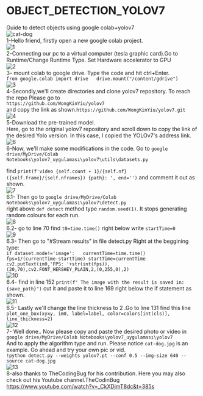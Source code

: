 
# OBJECT_DETECTION_YOLOV7
Guide to detect objects using google colab+yolov7  
![cat-dog](https://github.com/iamselimyildiz/OBJECT_DETECTION_YOLOV7/assets/94224409/152950cf-12ea-41ec-9dd4-bd63d50ad667)  
1-Hello friend, firstly open a new google colab project.  
![1](https://github.com/iamselimyildiz/OBJECT_DETECTION_YOLOV7/assets/94224409/ed336663-cd77-4904-b401-8fec2591aa40)  
2-Connecting our pc to a virtual computer (tesla graphic card).Go to Runtime/Change Runtime Type. Set Hardware accelerator to GPU  
![2](https://github.com/iamselimyildiz/OBJECT_DETECTION_YOLOV7/assets/94224409/43d193c1-4466-4a45-a966-3ea6ab9a7220)  
3- mount colab to google drive. Type the code and hit ctrl+Enter.  
`from google.colab import drive  
drive.mount("/content/gdrive")  
`  
![3](https://github.com/iamselimyildiz/OBJECT_DETECTION_YOLOV7/assets/94224409/d82e8864-a6ba-470d-b198-3382a6ba4b3d)  
4-Secondly,we'll create directories and clone  yolov7 repository. To reach the repo Please go to  
`https://github.com/WongKinYiu/yolov7`  
and copy the link as shown.`https://github.com/WongKinYiu/yolov7.git`  
![4](https://github.com/iamselimyildiz/OBJECT_DETECTION_YOLOV7/assets/94224409/5902cc5c-15d7-43cb-ae94-e5a8ba27ac12)  
5-Download the pre-trained model.   
Here, go to the original yolov7 repository and scroll down to copy the link of the desired Yolo version. In this case, I copied the YOLOv7's address link.  
![6](https://github.com/iamselimyildiz/OBJECT_DETECTION_YOLOV7/assets/94224409/767c8778-fbaf-4730-b0c2-3857a89c7b2b)  
6-Now, we'll make some modifications in the code.  Go to `google drive/MyDrive/Colab Notebooks\yolov7_uygulaması\yolov7\utils\datasets.py`  

find `print(f'video {self.count + 1}/{self.nf} ({self.frame}/{self.nframes}) {path}: ', end='')` and comment it out as shown.  
![7](https://github.com/iamselimyildiz/OBJECT_DETECTION_YOLOV7/assets/94224409/9dc43e16-c076-44ed-b1c0-c4d14d12c255)  
6.1- Then go to `google drive/MyDrive/Colab Notebooks\yolov7_uygulaması\yolov7\detect.py`  
right above `def detect` method type `random.seed(1)`. It stops generating random colours for each run.  
![8](https://github.com/iamselimyildiz/OBJECT_DETECTION_YOLOV7/assets/94224409/f174847a-fae7-459f-94a5-edb286675c9a)  
6.2- go to line 70 find `t0=time.time()` right below write `startTime=0  `  
![9](https://github.com/iamselimyildiz/OBJECT_DETECTION_YOLOV7/assets/94224409/600e9985-9f6f-4ff4-94d9-1d542296c866)  
6.3- Then go to "#Stream results" in file detect.py Right at the beggining type:    
      `if dataset.mode!='image':  
              currentTime=time.time()
              fps=1/(currentTime-startTime)
              startTime=currentTime
              cv2.putText(im0,'FPS: '+str(int(fps)),(20,70),cv2.FONT_HERSHEY_PLAIN,2,(0,255,0),2)`  
![10](https://github.com/iamselimyildiz/OBJECT_DETECTION_YOLOV7/assets/94224409/a4f3359c-9457-471b-a15d-a5c50b0ae853)  
6.4- find in line 152 `print(f" The image with the result is saved in: {save_path}")` cut it and paste it to line 169 right below the if statement as shown.    
![11](https://github.com/iamselimyildiz/OBJECT_DETECTION_YOLOV7/assets/94224409/faa3cd3c-7329-48ad-be41-af1f1e4a5cca)  
6.5- Lastly we'll change the line thickness to 2 .Go to line 131 find this line  
`plot_one_box(xyxy, im0, label=label, color=colors[int(cls)], line_thickness=2)`    
![12](https://github.com/iamselimyildiz/OBJECT_DETECTION_YOLOV7/assets/94224409/8f3d92bf-80b0-4dc4-9271-bf7441d09b8a)  
7- Well done.. Now please copy and paste the desired photo or video  in `google drive/MyDrive/Colab Notebooks\yolov7_uygulaması\yolov7`    
And to apply the algorithm type and run. Please notice `cat-dog.jpg` is an example. Go ahead and try your own pic or vid.  
`!python detect.py --weights yolov7.pt --conf 0.5 --img-size 640 --source cat-dog.jpg`  
![13](https://github.com/iamselimyildiz/OBJECT_DETECTION_YOLOV7/assets/94224409/6cefe305-fdc9-478b-b0ca-77c2d94c66f0)  
8-also thanks to TheCodingBug for his contribution. Here you may also check out his Youtube channel.TheCodinBug  
https://www.youtube.com/watch?v=_CkXDjmT8dc&t=385s  













